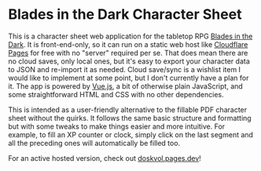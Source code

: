 # Blades in the Dark Character Sheet

This is a character sheet web application for the tabletop RPG [Blades in the Dark](https://bladesinthedark.com/). It is front-end-only, so it can run on a static web host like [Cloudflare Pages](https://pages.cloudflare.com/) for free with no "server" required per se. That does mean there are no cloud saves, only local ones, but it's easy to export your character data to JSON and re-import it as needed. Cloud save/sync is a wishlist item I would like to implement at some point, but I don't currently have a plan for it. The app is powered by [Vue.js](https://vuejs.org/), a bit of otherwise plain JavaScript, and some straightforward HTML and CSS with no other dependencies.

This is intended as a user-friendly alternative to the fillable PDF character sheet without the quirks. It follows the same basic structure and formatting but with some tweaks to make things easier and more intuitive. For example, to fill an XP counter or clock, simply click on the last segment and all the preceding ones will automatically be filled too.

For an active hosted version, check out [doskvol.pages.dev](https://doskvol.pages.dev/)!